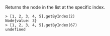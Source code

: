 Returns the node in the list at the specific index.

```
> [1, 2, 3, 4, 5].getByIndex(2)
Node{value: 3}
> [1, 2, 3, 4, 5].getByIndex(67)
undefined
```
